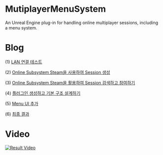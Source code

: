 # MutiplayerMenuSystem
An Unreal Engine plug-in for handling online multiplayer sessions, including a menu system.

# Blog
(1) [LAN 연결 테스트](https://beankong-devlog.tistory.com/121) 

(2) [Online Subsystem Steam을 사용하여 Session 생성](https://beankong-devlog.tistory.com/122)

(3) [Online Subsystem Steam을 활용하여 Session 검색하고 참여하기](https://beankong-devlog.tistory.com/127)

(4) [플러그인 생성하고 기본 구조 설계하기](https://beankong-devlog.tistory.com/128)
 
(5) [Menu UI 추가](https://beankong-devlog.tistory.com/130)

(6) [최종 결과](https://beankong-devlog.tistory.com/131)

# Video
[![Result Video](https://youtu.be/o9AToDXFB-Q/0.jpg)](https://youtu.be/o9AToDXFB-Q)
